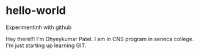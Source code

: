 # hello-world
Experimentinh with github

Hey there!!!
I'm Dhyeykumar Patel. I am in CNS program in seneca college. I'm just starting up learning GIT. 
